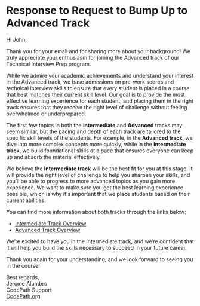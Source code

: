 # Response to Request to Bump Up to Advanced Track

Hi John,

Thank you for your email and for sharing more about your background! We truly appreciate your enthusiasm for joining the Advanced track of our Technical Interview Prep program.

While we admire your academic achievements and understand your interest in the Advanced track, we base admissions on pre-work scores and technical interview skills to ensure that every student is placed in a course that best matches their current skill level. Our goal is to provide the most effective learning experience for each student, and placing them in the right track ensures that they receive the right level of challenge without feeling overwhelmed or underprepared.

The first few topics in both the **Intermediate** and **Advanced** tracks may seem similar, but the pacing and depth of each track are tailored to the specific skill levels of the students. For example, in the **Advanced track**, we dive into more complex concepts more quickly, while in the **Intermediate track**, we build foundational skills at a pace that ensures everyone can keep up and absorb the material effectively.

We believe the **Intermediate track** will be the best fit for you at this stage. It will provide the right level of challenge to help you sharpen your skills, and you’ll be able to progress to more advanced topics as you gain more experience. We want to make sure you get the best learning experience possible, which is why it's important that we place students based on their current abilities.

You can find more information about both tracks through the links below:
- [Intermediate Track Overview](https://courses.codepath.org/snippets/tip102/syllabus)
- [Advanced Track Overview](https://courses.codepath.org/snippets/tip103/syllabus)

We’re excited to have you in the Intermediate track, and we’re confident that it will help you build the skills necessary to succeed in your future career.

Thank you again for your understanding, and we look forward to seeing you in the course!

Best regards,  
Jerome Alumbro  
CodePath Support  
[CodePath.org](https://www.codepath.org/)
